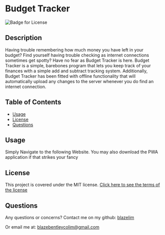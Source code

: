 
# Budget Tracker
![Badge for License](https://img.shields.io/badge/license-MIT-blueviolet)

## Description
Having trouble remembering how much money you have left in your budget? Find yourself having trouble checking as internet connections sometimes get spotty? Have no fear as Budget Tracker is here. Budget Tracker is a simple, barebones program that lets you keep track of your finances with a simple add and subtract tracking system. Additionally, Budget Tracker has been fitted with offline functionality that will automatically upload any changes to the server whenever you do find an internet connection.
## Table of Contents
* [Usage](#usage)
* [License](#license)
* [Questions](#questions)
## Usage
Simply Navigate to the following Website. You may also download the PWA application if that strikes your fancy

## License
This project is covered under the MIT license.
[Click here to see the terms of the license](https://choosealicense.com/licenses/mit/)
## Questions
Any questions or concerns?
Contact me on my github: [blazelim](https://github.com/blazelim/)

Or email me at: blazebentleycolim@gmail.com